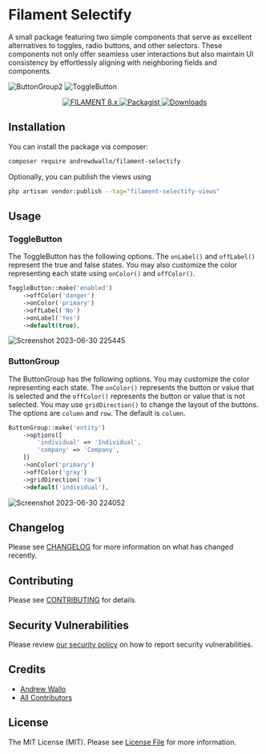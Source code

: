 # Filament Selectify

A small package featuring two simple components that serve as excellent alternatives to toggles, radio buttons, and other selectors. These components not only offer seamless user interactions but also maintain UI consistency by effortlessly aligning with neighboring fields and components.

![ButtonGroup2](https://github.com/andrewdwallo/filament-selectify/assets/104294090/053194af-cc0f-471d-ab0d-c4b6753c49ae)
![ToggleButton](https://github.com/andrewdwallo/filament-selectify/assets/104294090/08f7439c-c20d-4d1b-b105-a71d08cc5c94)

<p align="center">
    <a href="https://filamentadmin.com/docs/2.x/admin/installation">
        <img alt="FILAMENT 8.x" src="https://img.shields.io/badge/FILAMENT-2.x-EBB304?style=for-the-badge">
    </a>
    <a href="https://packagist.org/packages/andrewdwallo/filament-selectify">
        <img alt="Packagist" src="https://img.shields.io/packagist/v/andrewdwallo/filament-selectify.svg?style=for-the-badge&logo=packagist">
    </a>
    <a href="https://packagist.org/packages/andrewdwallo/filament-selectify">
        <img alt="Downloads" src="https://img.shields.io/packagist/dt/andrewdwallo/filament-selectify?color=red&style=for-the-badge" >
    </a>
</p>

## Installation

You can install the package via composer:

```bash
composer require andrewdwallo/filament-selectify
```

Optionally, you can publish the views using

```bash
php artisan vendor:publish --tag="filament-selectify-views"
```

## Usage


### ToggleButton

The ToggleButton has the following options. The `onLabel()` and `offLabel()` represent the true and false states. You may also customize the color representing each state using `onColor()` and `offColor()`.

```php
ToggleButton::make('enabled')
    ->offColor('danger')
    ->onColor('primary')
    ->offLabel('No')
    ->onLabel('Yes')
    ->default(true),
```

![Screenshot 2023-06-30 225445](https://github.com/andrewdwallo/filament-selectify/assets/104294090/dc934b61-ecb4-485e-a4d8-9e46ba357d55)


### ButtonGroup

The ButtonGroup has the following options. You may customize the color representing each state. The `onColor()` represents the button or value that is selected and the `offColor()` represents the button or value that is not selected. You may use `gridDirection()` to change the layout of the buttons. The options are `column` and `row`. The default is `column`.

```php
ButtonGroup::make('entity')
    ->options([
        'individual' => 'Individual',
        'company' => 'Company',
    ])
    ->onColor('primary')
    ->offColor('gray')
    ->gridDirection('row')
    ->default('individual'),
```

![Screenshot 2023-06-30 224052](https://github.com/andrewdwallo/filament-selectify/assets/104294090/b04bf9ce-197a-4ea1-aa75-4fefa07c7f77)

## Changelog

Please see [CHANGELOG](CHANGELOG.md) for more information on what has changed recently.

## Contributing

Please see [CONTRIBUTING](CONTRIBUTING.md) for details.

## Security Vulnerabilities

Please review [our security policy](../../security/policy) on how to report security vulnerabilities.

## Credits

- [Andrew Wallo](https://github.com/andrewdwallo)
- [All Contributors](../../contributors)

## License

The MIT License (MIT). Please see [License File](LICENSE.md) for more information.
